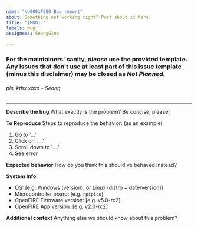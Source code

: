 ```yaml
---
name: "\U0001F6E0 Bug report"
about: Something not working right? Post about it here!
title: "[BUG] "
labels: bug
assignees: SeongGino

---
```


### For the maintainers' sanity, *please* use the provided template. Any issues that don't use at least part of this issue template (minus this disclaimer) **may be closed as *Not Planned.***
###### pls, kthx xoxo - Seong
___

**Describe the bug**
What exactly is the problem? Be concise, please!

**To Reproduce**
Steps to reproduce the behavior: (as an example)
1. Go to '...'
2. Click on '....'
3. Scroll down to '....'
4. See error

**Expected behavior**
How do you think this should've behaved instead?

**System Info**
 - OS: [e.g. Windows (version), or Linux (distro + date/version)]
 - Microcontroller board: [e.g. `rpipico`]
 - OpenFIRE Firmware version: [e.g. v5.0-rc2]
 - OpenFIRE App version: [e.g. v2.0-rc2]

**Additional context**
Anything else we should know about this problem?
